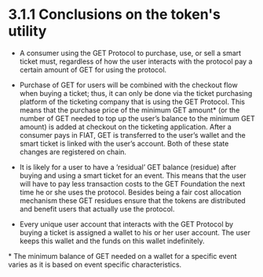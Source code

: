 # 3.1.1 Conclusions on the token's utility

* A consumer using the GET Protocol to purchase, use, or sell a smart ticket must, regardless of how the   user interacts with the protocol pay a certain amount of GET for using the protocol. 
* Purchase of GET for users will be combined with the checkout flow when buying a ticket; thus, it can   only be done via the ticket purchasing platform of the ticketing company that is using the GET Protocol.   This means that the purchase price of the minimum GET amount\* \(or the number of GET needed to top   up the user’s balance to the minimum GET amount\) is added at checkout on the ticketing application.   After a consumer pays in FIAT, GET is transferred to the user’s wallet and the smart ticket is linked with   the user’s account. Both of these state changes are registered on chain. 
* It is likely for a user to have a ’residual’ GET balance \(residue\) after buying and using a smart ticket for   an event. This means that the user will have to pay less transaction costs to the GET Foundation the   next time he or she uses the protocol. Besides being a fair cost allocation mechanism these GET residues   ensure that the tokens are distributed and benefit users that actually use the protocol. 
* Every unique user account that interacts with the GET Protocol by buying a ticket is assigned a wallet to   his or her user account. The user keeps this wallet and the funds on this wallet indefinitely.



\* The minimum balance of GET needed on a wallet for a specific event varies as it is based on event specific characteristics.

